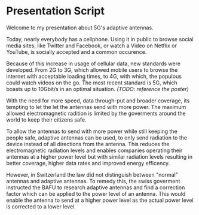 # Presentation Script

Welcome to my presentation about 5G's adaptive antennas.

Today, nearly everybody has a cellphone. Using it in public to browse social media sites, like Twitter and Facebook, or watch a Video on Netflix or YouTube, is socially accepted and a common occurence. 

Because of this increase in usage of cellular data, new standards were developed. From 2G to 3G, which allowed mobile users to browse the internet with acceptable loading times, to 4G, with which, the populous could watch videos on the go. The most recent standard is 5G, which boasts up to 10Gbit/s in an optimal situation. *(TODO: reference the poster)*

With the need for more speed, data through-put and broader coverage, its tempting to let the let the antennas send with more power. The maximum allowed electromagnetic radition is limited by the goverments around the world to keep their citizens safe.

To allow the antennas to send with more power while still keeping the people safe, adaptive antennas can be used, to only send radiation to the device instead of all directions from the antenna. This reduces the electromagnetic radiation levels and enables companies operating their antennas at a higher power level but with similar radiation levels resulting in better coverage, higher data rates and improved energy efficency. 

However, in Switzerland the law did not distinguish between "normal" antennas and adaptive antennas. To remedy this, the swiss goverment instructed the BAFU to research adaptive antennas and find a correction factor which can be applied to the power level of an antenna. This would enable the antenna to send at a higher power level as the actual power level is corrected to a lower level.